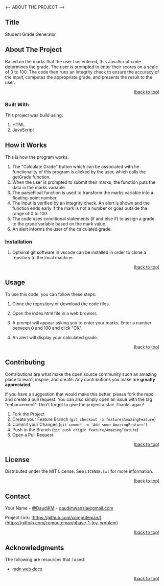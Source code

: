 <-- ABOUT THE PROJECT -->
## Title 
Student Grade Generator
## About The Project

Based on the marks that the user has entered, this JavaScript code determines the grade. The user is prompted to enter their scores on a scale of 0 to 100. The code then runs an integrity check to ensure the accuracy of the input, computes the appropriate grade, and presents the result to the user.


<p align="right">(<a href="#readme-top">back to top</a>)</p>



### Built With

This project was build using: 

1. HTML
2. JavaScript


<!-- GETTING STARTED -->
## How it Works
This is how the program works:

1. The "Calculate Grade" button which can be associated with he functionality of this program is clicked by the user, which calls the getGrade function.
2. When the user is prompted to submit their marks, the function puts the data in the marks variable.
3. The parseFloat function is used to transform the marks variable into a floating-point number.
4. The input is verified by an integrity check. An alert is shown and the function ends early if the mark is not a number or goes outside the range of 0 to 100.
5. The code uses conditional statements (if and else if) to assign a grade to the grade variable based on the mark value.
6. An alert informs the user of the calculated grade.


### Installation

1. Optional git software in vscode can be installed in order to clone a repsitory to the local machine.

<p align="right">(<a href="#readme-top">back to top</a>)</p>



<!-- USAGE EXAMPLES -->
## Usage

To use this code, you can follow these steps:

1. Clone the repository or download the code files.

2. Open the index.html file in a web browser.

3. A prompt will appear asking you to enter your marks. Enter a number between 0 and 100 and click "OK".

4. An alert will display your calculated grade.

<p align="right">(<a href="#readme-top">back to top</a>)</p>


<!-- CONTRIBUTING -->
## Contributing

Contributions are what make the open source community such an amazing place to learn, inspire, and create. Any contributions you make are **greatly appreciated**.

If you have a suggestion that would make this better, please fork the repo and create a pull request. You can also simply open an issue with the tag "enhancement".
Don't forget to give the project a star! Thanks again!

1. Fork the Project
2. Create your Feature Branch (`git checkout -b feature/AmazingFeature`)
3. Commit your Changes (`git commit -m 'Add some AmazingFeature'`)
4. Push to the Branch (`git push origin feature/AmazingFeature`)
5. Open a Pull Request

<p align="right">(<a href="#readme-top">back to top</a>)</p>



<!-- LICENSE -->
## License

Distributed under the MIT License. See `LICENSE.txt` for more information.

<p align="right">(<a href="#readme-top">back to top</a>)</p>



<!-- CONTACT -->
## Contact

Your Name - [@DaudiKM](https://twitter.com/DaudiKM) - daudimwanzia@gmail.com

Project Link: [https://github.com/computeman/](https://github.com/computeman/phase-1-toy-problem)

<p align="right">(<a href="#readme-top">back to top</a>)</p>



<!-- ACKNOWLEDGMENTS -->
## Acknowledgments

The following are resources that I used.

* [mdn web docs](https://developer.mozilla.org/en-US/)

<p align="right">(<a href="#readme-top">back to top</a>)</p>

